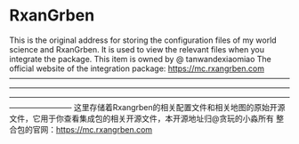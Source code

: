 # RxanGrben
This is the original address for storing the configuration files of my world science and RxanGrben. It is used to view the relevant files when you integrate the package. This item is owned by @ tanwandexiaomiao
The official website of the integration package: https://mc.rxangrben.com
————————————————————————————————————————————————————————————————————————————————————————————————————————————————————
这里存储着Rxangrben的相关配置文件和相关地图的原始开源文件，它用于你查看集成包的相关开源文件，本开源地址归@贪玩的小淼所有
整合包的官网：https://mc.rxangrben.com
